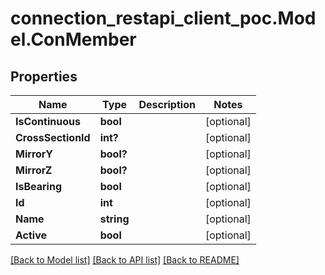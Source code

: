 # connection_restapi_client_poc.Model.ConMember

## Properties

Name | Type | Description | Notes
------------ | ------------- | ------------- | -------------
**IsContinuous** | **bool** |  | [optional] 
**CrossSectionId** | **int?** |  | [optional] 
**MirrorY** | **bool?** |  | [optional] 
**MirrorZ** | **bool?** |  | [optional] 
**IsBearing** | **bool** |  | [optional] 
**Id** | **int** |  | [optional] 
**Name** | **string** |  | [optional] 
**Active** | **bool** |  | [optional] 

[[Back to Model list]](../README.md#documentation-for-models) [[Back to API list]](../README.md#documentation-for-api-endpoints) [[Back to README]](../README.md)

